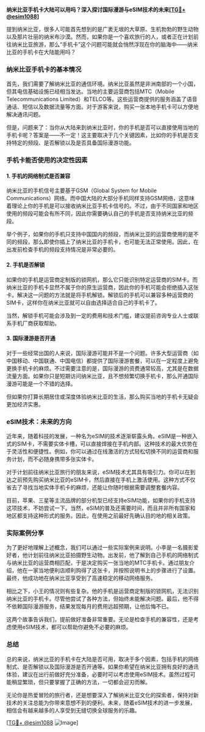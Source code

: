 **纳米比亚手机卡大陆可以用吗？深入探讨国际漫游与eSIM技术的未来[[TG💪+ @esim1088](https://t.me/s/esim1088)]**

提到纳米比亚，很多人可能首先想到的是广袤无垠的大草原、生机勃勃的野生动物以及那片壮丽的纳米布沙漠。然而，如果你是一个喜欢旅行的人，或者正在计划前往纳米比亚旅游，那么“手机卡”这个问题可能就会悄然浮现在你的脑海中——纳米比亚的手机卡在大陆能用吗？

### 纳米比亚手机卡的基本情况

首先，我们需要了解纳米比亚的通信环境。纳米比亚虽然是非洲南部的一个小国，但其电信基础设施已经相当发达。当地的主要运营商包括MTC（Mobile Telecommunications Limited）和TELCO等。这些运营商提供的服务涵盖了语音通话、短信以及数据流量等方面。对于游客来说，购买一张本地手机卡可以方便地解决通讯问题。

但是，问题来了：当你从大陆来到纳米比亚时，你的手机是否可以直接使用当地的手机卡呢？答案是——不一定！这主要取决于几个关键因素，比如你的手机是否支持特定的频段、是否解锁以及是否具备国际漫游功能。

### 手机卡能否使用的决定性因素

#### 1. **手机的网络制式是否兼容**
   纳米比亚的手机信号主要基于GSM（Global System for Mobile Communications）网络。而中国大陆的大部分手机同样支持GSM网络，这意味着理论上你的手机是可以接收纳米比亚手机卡信号的。不过，由于不同国家和地区使用的频段可能会有所不同，因此你需要确认自己的手机是否支持纳米比亚的频段。

   举个例子，如果你的手机只支持中国国内的频段，而纳米比亚的运营商使用的是不同的频段，那么即使你插上了纳米比亚的手机卡，也可能无法正常使用。因此，在出发前检查手机的频段支持情况是非常必要的。

#### 2. **手机是否解锁**
   如果你的手机是运营商定制版的锁网机，那么它只能识别特定运营商的SIM卡。而纳米比亚的手机卡显然不属于你的原生运营商，因此你的手机可能会拒绝插入这张卡。解决这一问题的方法就是将手机解锁。解锁后的手机可以兼容多种运营商的SIM卡，这样你在纳米比亚就可以自由选择适合自己的手机卡了。

   当然，解锁手机可能会涉及到一定的费用和技术门槛，建议提前咨询专业人士或联系手机厂商获取帮助。

#### 3. **国际漫游是否开通**
   对于一些经常出国的人来说，国际漫游可能并不是一个问题。许多大型运营商（如中国移动、中国联通、中国电信）都提供了国际漫游套餐，可以在一定程度上避免更换手机卡的麻烦。不过需要注意的是，国际漫游的资费通常较高，尤其是在数据流量方面。如果你只是短期访问纳米比亚，且不想频繁切换手机卡，那么开通国际漫游可能是一个不错的选择。

   但如果你打算长期居住或深度体验纳米比亚的生活，那么购买当地的手机卡无疑会更加经济实惠。

### eSIM技术：未来的方向

近年来，随着科技的发展，一种名为eSIM的技术逐渐崭露头角。eSIM是一种嵌入式的SIM卡，不需要实体卡槽，可以直接焊接在手机内部。这种技术的最大优势在于灵活性和便捷性。例如，你可以通过在线激活的方式轻松切换不同的运营商和服务计划，而不必随身携带多张实体卡。

对于计划前往纳米比亚旅行的朋友来说，eSIM技术尤其具有吸引力。你可以在到达之前预先购买纳米比亚的eSIM卡，然后直接在手机上激活使用。这种方式不仅省去了寻找当地实体手机卡的麻烦，还能让你随时根据需要调整套餐内容。

目前，苹果、三星等主流品牌的部分机型已经支持eSIM功能，如果你的手机支持这项技术，不妨尝试一下。当然，eSIM的普及还需要时间，而且并非所有国家和地区都支持这种形式的服务。因此，在使用之前最好先确认目的地的相关政策。

### 实际案例分享

为了更好地理解上述概念，我们可以通过一些实际案例来说明。小李是一名摄影爱好者，他计划前往纳米比亚拍摄野生动物。出发前，他了解到自己手机的网络制式与纳米比亚的运营商相匹配，于是决定购买一张当地的MTC手机卡。通过朋友介绍，他在一家当地便利店顺利购得了这张卡，并按照说明书上的步骤进行了设置。最终，他成功地在纳米比亚享受到了高速稳定的移动网络服务。

相比之下，小王的情况则有些复杂。他的手机是运营商定制版的锁网机，无法识别纳米比亚的手机卡。尽管他尝试了各种方法，但始终未能解决问题。最后，他不得不依赖国际漫游服务，结果发现每月的费用远超预期，让他后悔不已。

这两个故事告诉我们，提前做好准备非常重要。无论是检查手机的兼容性，还是考虑使用eSIM技术，都可以帮助你避免不必要的麻烦。

### 总结

总的来说，纳米比亚的手机卡在大陆是否可用，取决于多个因素，包括手机的网络制式、是否解锁以及国际漫游是否开通等。如果你希望在纳米比亚拥有良好的通讯体验，建议在出行前做好充分准备，必要时可以考虑使用eSIM技术。虽然过程可能稍显繁琐，但只要掌握了正确的方法，一切都会迎刃而解。

无论你是热爱冒险的旅行者，还是想要深入了解纳米比亚文化的探索者，保持对新技术的关注总能为你带来意想不到的便利。未来，随着eSIM技术的进一步发展，相信会有越来越多的人享受到无缝切换全球服务的乐趣。

[[TG💪+ @esim1088](https://t.me/s/esim1088) ![Image](https://i.postimg.cc/4NQfJmqS/Snipaste-2025-05-13-00-14-12.png)]
